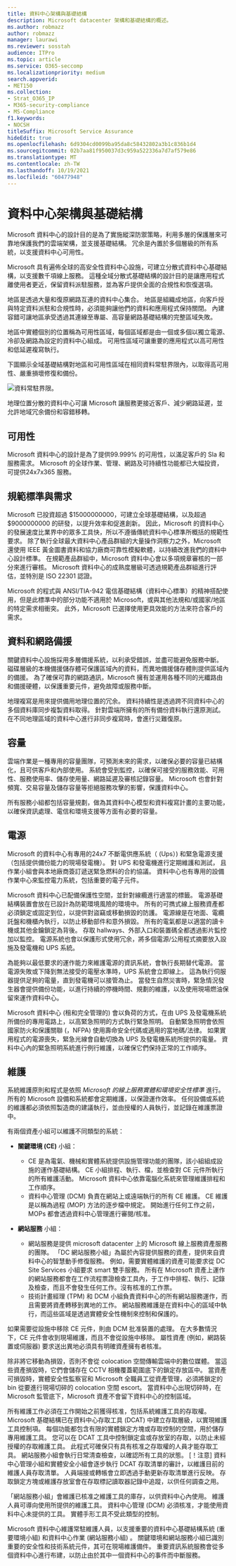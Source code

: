 ```yaml
---
title: 資料中心架構與基礎結構
description: Microsoft datacenter 架構和基礎結構的概述。
ms.author: robmazz
author: robmazz
manager: laurawi
ms.reviewer: sosstah
audience: ITPro
ms.topic: article
ms.service: O365-seccomp
ms.localizationpriority: medium
search.appverid:
- MET150
ms.collection:
- Strat_O365_IP
- M365-security-compliance
- MS-Compliance
f1.keywords:
- NOCSH
titleSuffix: Microsoft Service Assurance
hideEdit: true
ms.openlocfilehash: 6d9304cd0099ba95da8c58432802a3b1c836b1d4
ms.sourcegitcommit: 02b7aa81f950037d3c959a522336a7d7af579e86
ms.translationtype: MT
ms.contentlocale: zh-TW
ms.lasthandoff: 10/19/2021
ms.locfileid: "60477948"
---
```

# <a name="datacenter-architecture-and-infrastructure"></a>資料中心架構與基礎結構

Microsoft 資料中心的設計目的是為了實施縱深防禦策略，利用多層的保護層來可靠地保護我們的雲端架構，並支援基礎結構。 冗余是內置於多個層級的所有系統，以支援資料中心可用性。

Microsoft 具有遍佈全球的高安全性資料中心設施，可建立分散式資料中心基礎結構，以支援數千項線上服務。 這種全域分散式基礎結構的設計目的是讓應用程式離使用者更近，保留資料派駐服務，並為客戶提供全面的合規性和恢復選項。

地區是透過大量和復原網路互連的資料中心集合。 地區是組織成地區，向客戶授與特定資料派駐和合規性時，必須能夠讓他們的資料和應用程式保持關閉。 內建容錯可讓地區承受透過其連線至專屬、高容量網路基礎結構的完整區域失敗。

地區中實體個別的位置稱為可用性區域，每個區域都是由一個或多個以獨立電源、冷卻及網路為設定的資料中心組成。 可用性區域可讓重要的應用程式以高可用性和低延遲複寫執行。

下圖顯示全域基礎結構對地區和可用性區域在相同資料常駐界限內，以取得高可用性、嚴重損壞修復和備份。

![資料常駐界限。](../media/assurance-data-residency-boundary.png)

地理位置分散的資料中心可讓 Microsoft 讓服務更接近客戶、減少網路延遲，並允許地域冗余備份和容錯移轉。

## <a name="availability"></a>可用性

Microsoft 資料中心的設計是為了提供99.999% 的可用性，以滿足客戶的 Sla 和服務需求。 Microsoft 的全球作業、管理、網路及可持續性功能都已大幅投資，可提供24x7x365 服務。

## <a name="compliance-standards-and-requirements"></a>規範標準與需求

Microsoft 已投資超過 $15000000000，可建立全球基礎結構，以及超過 $9000000000 的研發，以提升效率和促進創新。 因此，Microsoft 的資料中心的發展速度比業界中的眾多工具快，所以不遵循傳統資料中心標準所概括的規範性要求。 除了執行全球最大資料中心產品群組的大量操作洞察力之外，Microsoft 還使用 IEEE 黃金圖書資料和協力廠商可靠性模擬軟體，以持續改進我們的資料中心設計標準。 在規範產品群組中，Microsoft 資料中心會以多項規章審核的一部分來進行審核。 Microsoft 資料中心的成熟度層級可透過規範產品群組進行評估，並特別是 ISO 22301 認證。

Microsoft 的程式與 ANSI/TIA-942 電信基礎結構（資料中心標準）的精神搭配使用，但是此標準中的部分功能不適用於 Microsoft，或與其他法規和/或國家/地區的特定需求相衝突。 此外，Microsoft 已選擇使用更具效能的方法來符合客戶的需求。

## <a name="data-and-network-redundancy"></a>資料和網路備援

關鍵資料中心設施採用多層備援系統，以利承受錯誤，並盡可能避免服務中斷。 磁碟層級的本機備援儲存體可保護區域內的資料，而異地備援儲存體則提供區域內的備援。 為了確保可靠的網路通訊，Microsoft 擁有並運用各種不同的光纖路由和備援硬體，以保護重要元件，避免故障或服務中斷。

地理複寫是用來提供備用地理位置的冗余。 資料持續性是透過跨不同資料中心的多個資料庫同步複製資料取得。 針對雲端所擁有的所有備份資料執行還原測試。 在不同地理區域的資料中心進行非同步複寫時，會進行災難復原。

## <a name="capacity"></a>容量

雲端作業是一種專用的容量團隊，可預測未來的需求，以確保必要的容量已結構化，且可供客戶和內部使用。 系統會受到監控，以確保可接受的服務效能、可用性、服務使用率、儲存使用量、網路延遲及審核記錄容量。 Microsoft 也會針對頻寬、交易容量及儲存容量等拒絕服務攻擊的影響，保護資料中心。

所有服務小組都包括容量規劃，做為其資料中心模型和資料複寫計畫的主要功能，以確保資訊處理、電信和環境支援等方面有必要的容量。

## <a name="power"></a>電源

Microsoft 的資料中心有專用的24x7 不斷電供應系統（ (Ups）) 和緊急電源支援（包括提供備份能力的現場發電機）。 對 UPS 和發電機進行定期維護和測試， 且作業小組會與本地廠商簽訂遞送緊急燃料的合約協議。 資料中心也有專用的設備作業中心來監控電力系統，包括重要的電子元件。

Microsoft 資料中心已配備保護性空間，並針對線纜進行適當的標籤。 電源基礎結構裝置會放在已設計為防範環境風險的環境中。 所有的可擕式線上服務資產都必須鎖定或固定到位，以提供對盜竊或移動損毀的防護。 電源線是在地面、電纜託盤和機櫃內執行，以防止移動部件和意外損毀。 所有的電氣都是以適當的讀卡機或其他金鑰鎖定為背後。 存取 hallways、外部入口和裝置碼全都透過影片監控加以監控。 電源系統也會以保護形式使用冗余，將多個電源/公用程式摘要放入設施及發電機和 UPS 系統。

為能夠以最低要求的運作能力來維護電源的資訊系統，會執行長期替代電源。 當電源失敗或下降到無法接受的電壓水準時，UPS 系統會立即線上。 這為執行伺服器提供足夠的電量，直到發電機可以接管為止。 當發生自然災害時，緊急情況發生器會提供備份功能，以進行持續的停機時間、規劃的維護，以及使用現場燃油保留來運作資料中心。

Microsoft 資料中心 (租和完全管理的) 會以負荷的方式，在由 UPS 及發電機系統所備份的專用電路上，以高緊急照明的方式執行緊急照明。 自動緊急照明會依照國家防火和保護關聯 (，NFPA) 使用壽命安全代碼或適用的當地碼/法律。 如果實用程式的電源喪失，緊急光線會自動切換為 UPS 及發電機系統所提供的電量。 資料中心內的緊急照明系統進行例行維護，以確保它們保持正常的工作順序。

## <a name="maintenance"></a>維護

系統維護原則和程式是依照 *Microsoft 的線上服務實體和環境安全性標準* 進行。 所有的 Microsoft 設備和系統都會定期維護，以保證運作效率。 任何設備或系統的維護都必須依照製造商的建議執行，並由授權的人員執行，並記錄在維護票證中。

有兩個資產小組可以維護不同類型的系統：

- **關鍵環境 (CE)** 小組：

    - CE 是為電氣、機械和實體系統提供設施管理功能的團隊，該小組組成設施的運作基礎結構。 CE 小組排程、執行、檔，並檢查對 CE 元件所執行的所有維護活動。 Microsoft 資料中心依靠電腦化系統來管理維護排程和工作順序。
    - 資料中心管理 (DCM) 負責在網站上或遠端執行的所有 CE 維護。 CE 維護是以稱為過程 (MOP) 方法的逐步檔中規定。 開始進行任何工作之前，MOPs 都會透過資料中心管理進行審閱/核准。

- **網站服務** 小組：

    - 網站服務是提供 microsoft datacenter 上的 Microsoft 線上服務資產服務的團隊。 「DC 網站服務小組」為屬於內容提供服務的資產，提供來自資料中心的智慧動手修復服務。 例如，需要實體維護的資產可能要求從 DC Site Services 小組要求 smart 雙手服務。 所有在 Microsoft 資產上運作的網站服務都會在工作流程票證檢查工具內，于工作中排程、執行、記錄及檢查，而且不會發生任何工作。沒有核准的工作票。
    - 技術計畫經理 (TPM) 和 DCM 小組負責資料中心的所有網站服務運作，而且需要將資產轉移到異地的工作。 網站服務維護是在資料中心的區域中執行，而這些區域是透過實體安全性機制來控制和保護的。

如果需要從設施中移除 CE 元件，則由 DCM 批准裝置的處理。 在大多數情況下，CE 元件會收到現場維護，而且不會從設施中移除。 屬性資產 (例如，網路裝置或伺服器) 要求送出異地必須具有明確資產擁有者核准。

除非將它移動為損毀，否則不會從 colocation 空間傳輸雲端中的數位媒體。 當這些資產損毀時，它們會儲存在 CCTV 相機覆蓋範圍底下的鎖定存放區中。 當資產可損毀時，實體安全性監察官和 Microsoft 全職員工從資產管理，必須將鎖定的 bin 從要進行現場切碎的 colocation 空間 escort。 當資料中心出現切碎時，在 Microsoft 監管底下，Microsoft 資產不會留下資料中心的控制區域。

所有維護工作必須在工作開始之前獲得核准，包括系統維護工具的存取權。 Microsoft 基礎結構已在資料中心存取工具 (DCAT) 中建立存取層級，以實現維護工具控制項。 每個功能都包含有限的實體鎖定方塊或存取控制的空間，用於儲存專用維護工具。 您可以在 DCAT 工具中控制鎖定盒或存放室的存取，以防止未經授權的存取維護工具。 此程式可確保只有具有核准之存取權的人員才能存取工具。 網站服務小組會執行日常清查檢查，以確認所有工具的狀態。 [！注意] 資料中心管理小組和實體安全小組會逐步執行 DCAT 存取清單的審計，以維護目前的維護人員存取清單。 人員端接或轉帳會立即透過手動更新存取清單進行反映。 存取鎖定方塊或維護存放室會在存取標記讀取器記錄中追蹤，以供任何調查之用。

「網站服務小組」會維護已核准之維護工具的庫存，以供資料中心內使用。 維護人員可導向使用所提供的維護工具。 資料中心管理 (DCM) 必須核准，才能使用資料中心未提供的工具。 實體手形工具不受此類型的控制。

Microsoft 資料中心維護常駐維護人員，以支援重要的資料中心基礎結構系統 (重要環境小組) 和資料中心作業 (網站服務小組) 。 關鍵環境和網站服務小組已識別重要的安全性和技術系統元件，其可在現場維護備件。 重要資訊系統服務會從多個資料中心進行布建，以防止由於其中一個資料中心的事件而中斷服務。
